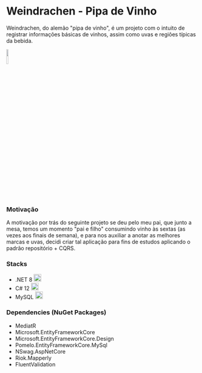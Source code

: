 # Weindrachen - Pipa de Vinho
<span>Weindrachen, do alemão "pipa de vinho", é um projeto com o intuito de registrar informações básicas de vinhos, assim como uvas e regiões típicas da bebida.</span>

<img src="https://i.imgur.com/fOQpaJi.png" style="width:10%;">

### Motivação
<span>A motivação por trás do seguinte projeto se deu pelo meu pai, que junto a mesa, temos um momento "pai e filho" consumindo vinho às sextas (as vezes aos finais de semana), e para nos auxiliar a anotar as melhores marcas e uvas, decidi criar tal aplicação para fins de estudos aplicando o padrão repositório + CQRS.</span>

### Stacks
- .NET 8 <img src="https://cdn.jsdelivr.net/gh/devicons/devicon@latest/icons/dotnetcore/dotnetcore-original.svg" style="width:20px;height:20px;">
- C# 12 <img src="https://cdn.jsdelivr.net/gh/devicons/devicon@latest/icons/csharp/csharp-original.svg" style="width:20px;height:20px;">
- MySQL <img src="https://cdn.jsdelivr.net/gh/devicons/devicon@latest/icons/mysql/mysql-original-wordmark.svg" style="width:20px;height:20px;">

### Dependencies (NuGet Packages)
- MediatR </br>
- Microsoft.EntityFrameworkCore </br>
- Microsoft.EntityFrameworkCore.Design </br>
- Pomelo.EntityFrameworkCore.MySql </br>
- NSwag.AspNetCore </br>
- Riok.Mapperly </br>
- FluentValidation </br>
